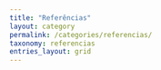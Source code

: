 ```yaml
---
title: "Referências"
layout: category
permalink: /categories/referencias/
taxonomy: referencias
entries_layout: grid
---
```

